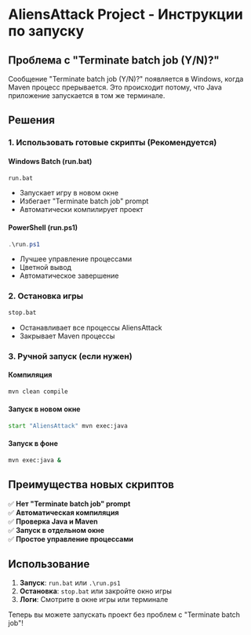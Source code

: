 # AliensAttack Project - Инструкции по запуску

## Проблема с "Terminate batch job (Y/N)?"

Сообщение "Terminate batch job (Y/N)?" появляется в Windows, когда Maven процесс прерывается. Это происходит потому, что Java приложение запускается в том же терминале.

## Решения

### 1. Использовать готовые скрипты (Рекомендуется)

#### Windows Batch (run.bat)
```cmd
run.bat
```
- Запускает игру в новом окне
- Избегает "Terminate batch job" prompt
- Автоматически компилирует проект

#### PowerShell (run.ps1)
```powershell
.\run.ps1
```
- Лучшее управление процессами
- Цветной вывод
- Автоматическое завершение

### 2. Остановка игры

```cmd
stop.bat
```
- Останавливает все процессы AliensAttack
- Закрывает Maven процессы

### 3. Ручной запуск (если нужен)

#### Компиляция
```cmd
mvn clean compile
```

#### Запуск в новом окне
```cmd
start "AliensAttack" mvn exec:java
```

#### Запуск в фоне
```cmd
mvn exec:java &
```

## Преимущества новых скриптов

✅ **Нет "Terminate batch job" prompt**  
✅ **Автоматическая компиляция**  
✅ **Проверка Java и Maven**  
✅ **Запуск в отдельном окне**  
✅ **Простое управление процессами**  

## Использование

1. **Запуск**: `run.bat` или `.\run.ps1`
2. **Остановка**: `stop.bat` или закройте окно игры
3. **Логи**: Смотрите в окне игры или терминале

Теперь вы можете запускать проект без проблем с "Terminate batch job"!

